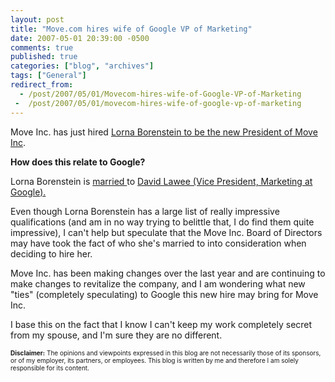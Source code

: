 ```yaml
---
layout: post
title: "Move.com hires wife of Google VP of Marketing"
date: 2007-05-01 20:39:00 -0500
comments: true
published: true
categories: ["blog", "archives"]
tags: ["General"]
redirect_from: 
  - /post/2007/05/01/Movecom-hires-wife-of-Google-VP-of-Marketing
 -  /post/2007/05/01/movecom-hires-wife-of-google-vp-of-marketing
---
```

<!-- more -->
<P>Move Inc. has just hired <A href="http://investor.move.com/phoenix.zhtml?c=111114&amp;p=irol-newsArticle&amp;ID=993908&amp;highlight=">Lorna Borenstein&nbsp;to be the new&nbsp;President of Move Inc</A>.</P>
<P><STRONG>How does this relate to Google?</STRONG></P>
<P>Lorna Borenstein is <A href="http://www.theglobeandmail.com/servlet/story/RTGAM.20070329.wwisewords0329/BNStory/specialSmallBusiness/home">married </A>to <A href="http://www.google.com/corporate/execs.html#lawee">David Lawee (Vice President, Marketing at Google).</A></P>
<P>Even though Lorna Borenstein has a large list of really impressive qualifications (and am in no way trying to belittle that, I do find them quite impressive), I can't help but speculate that the Move Inc. Board of Directors may have took the fact of who she's married to into consideration&nbsp;when deciding to hire her.</P>
<P>Move Inc. has been making changes over the last year and are continuing to make changes to revitalize the company, and I am wondering what new "ties" (completely speculating) to Google this new hire may bring for Move Inc.</P>
<P>I base this on the fact that I know I can't keep my work completely&nbsp;secret from my spouse, and I'm sure they are no different.</P>
<P><FONT size=1><STRONG>Disclaimer:</STRONG>&nbsp;The opinions and viewpoints expressed in&nbsp;this blog&nbsp;are not necessarily those of its sponsors, or of my employer, its partners, or employees.&nbsp;This blog is written by me and therefore I&nbsp;am solely responsible for its content.</FONT></P>
